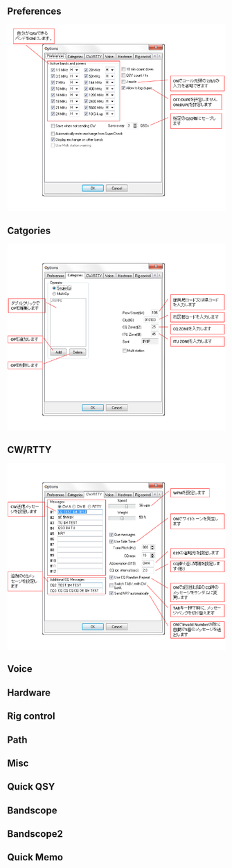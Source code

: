 ## Preferences

![Preferences](https://github.com/jr8ppg/zLog/blob/images/options_1.png)

## Catgories

![Categories](https://github.com/jr8ppg/zLog/blob/images/options_2.png)

## CW/RTTY

![CW/RTTY](https://github.com/jr8ppg/zLog/blob/images/options_3.png)

## Voice

## Hardware


## Rig control

## Path


## Misc


## Quick QSY


## Bandscope


## Bandscope2


## Quick Memo

